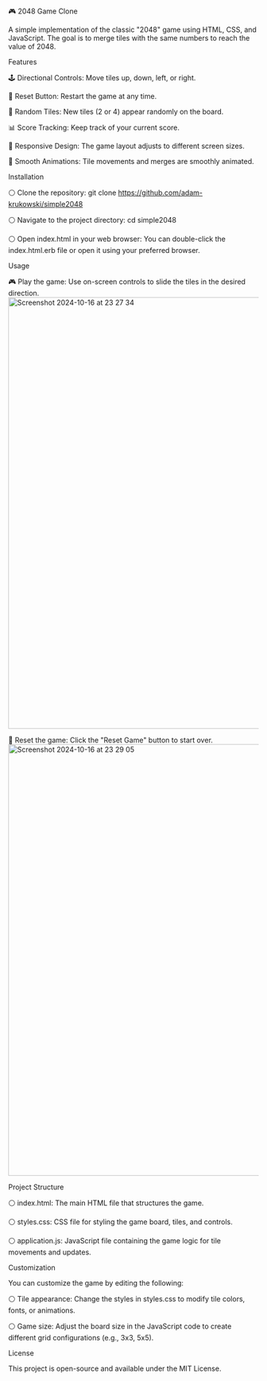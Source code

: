🎮 2048 Game Clone 

A simple implementation of the classic "2048" game using HTML, CSS, and JavaScript. The goal is to merge tiles with the same numbers to reach the value of 2048.

Features

🕹️ Directional Controls: Move tiles up, down, left, or right.

🔄 Reset Button: Restart the game at any time.

🎲 Random Tiles: New tiles (2 or 4) appear randomly on the board.

📊 Score Tracking: Keep track of your current score.

🎨 Responsive Design: The game layout adjusts to different screen sizes.

🔧 Smooth Animations: Tile movements and merges are smoothly animated.

Installation

⚪️ Clone the repository:
git clone https://github.com/adam-krukowski/simple2048

⚪️ Navigate to the project directory:
cd simple2048

⚪️ Open index.html in your web browser:
You can double-click the index.html.erb file or open it using your preferred browser.

Usage

🎮 Play the game: Use on-screen controls to slide the tiles in the desired direction.
<img width="868" alt="Screenshot 2024-10-16 at 23 27 34" src="https://github.com/user-attachments/assets/195b56b9-34ae-47ae-a4a5-c8ba2fe66817">

🔄 Reset the game: Click the "Reset Game" button to start over.
<img width="868" alt="Screenshot 2024-10-16 at 23 29 05" src="https://github.com/user-attachments/assets/9ca30614-2cd8-4605-80d8-d892c5e0545c">

Project Structure

⚪️ index.html: The main HTML file that structures the game.

⚪️ styles.css: CSS file for styling the game board, tiles, and controls.

⚪️ application.js: JavaScript file containing the game logic for tile movements and updates.

Customization

You can customize the game by editing the following:

⚪️ Tile appearance: Change the styles in styles.css to modify tile colors, fonts, or animations.

⚪️ Game size: Adjust the board size in the JavaScript code to create different grid configurations (e.g., 3x3, 5x5).

License

This project is open-source and available under the MIT License.

